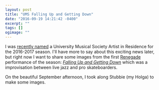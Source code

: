 ```yaml
---
layout: post
title: "UMS Falling Up and Getting Down"
date: "2016-09-19 14:21:42 -0400"
excerpt: ""
tags: []
ogimage: ""
---
```


I was [recently named](http://ums.org/2016/09/14/announcing-2016-17-ums-artists-in-residence/) a University Musical Society Artist in Residence for the 2016-2017 season. I'll have more to say about this exciting news later, but right now I want to share some images from the first [Renegade](http://ums.org/series/renegade/) performance of the season: [_Falling Up and Getting Down_](http://ums.org/performance/falling-up-and-getting-down/) which was a improvisation between live jazz and pro skateboarders.

On the beautiful September afternoon, I took along Stubbie (my Holga) to make some images. 
